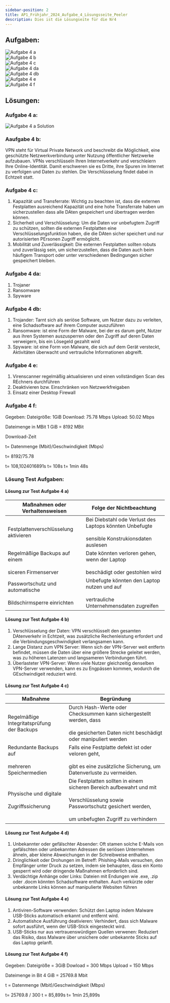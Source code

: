 ```yaml
---
sidebar-position: 2
title: AP1_Frühjahr_2024_Aufgabe_4_Lösungsseite_Peeler
description: Dies ist die Lösungseite für die Nr4
---
```


## Aufgaben:

![Aufgabe 4 a](../../../../../static/img/AP1/2024/ap1f_2024/AP1_2024_Frühjahr_Aufgabe_4a.png)  
![Aufgabe 4 b](../../../../../static/img/AP1/2024/ap1f_2024/AP1_2024_Frühjahr_Aufgabe_4b.png)  
![Aufgabe 4 c](../../../../../static/img/AP1/2024/ap1f_2024/AP1_2024_Frühjahr_Aufgabe_4c.png)  
![Aufgabe 4 da](../../../../../static/img/AP1/2024/ap1f_2024/AP1_2024_Frühjahr_Aufgabe_4da.png)  
![Aufgabe 4 db](../../../../../static/img/AP1/2024/ap1f_2024/AP1_2024_FrühjahrAufgabe_4db.png)  
![Aufgabe 4 e](../../../../../static/img/AP1/2024/ap1f_2024/AP1_2024_Frühjahr_Aufgabe_4e.png)  
![Aufgabe 4 f](../../../../../static/img/AP1/2024/ap1f_2024/AP1_2024_Frühjahr_Aufgabe_4f.png)  
## Lösungen:

### Aufgabe 4 a:
![Aufgabe 4 a Solution](../../../../../static/img/AP1/2024/ap1f_2024/AP1_2024_Frühjahr_Aufgabe_4a_Solution.png)

### Aaufgabe 4 b:
VPN steht für Virtual Private Network und beschreibt die Möglichkeit, eine geschützte Netzwerkverbindung unter Nutzung öffentlicher Netzwerke aufzubauen. VPNs verschlüsseln Ihren Internetverkehr und verschleiern Ihre Online-Identität. Damit erschweren sie es Dritte, ihre Spuren im Internet zu verfolgen und Daten zu stehlen. Die Verschlüsselung findet dabei in Echtzeit statt. 

### Aufgabe 4 c:
1. Kapazität und Transferrate: Wichtig zu beachten ist, dass die externen Festplatten ausreichend Kapazität und eine hohe Transferrate haben um sicherzustellen dass alle DAten gespeichert und übertragen werden können. 
2. Sicherheit und Verschlüsselung: Um die Daten vor unbefugtem Zugriff zu schützen, sollten die externen Festplatten eine Verschlüsselungsfunktion haben, die die DAten sicher speichert und nur autorisierten PErsonen Zugriff ermöglicht.
3. Mobilität und Zuverlässigkeit: Die externen Festplatten sollten robuts und zuverlässig sein, um sicherzustellen, dass die Daten auch beim häufigem Transport oder unter verschiedenen Bedingungen sicher gespeichert bleiben. 

### Aufgabe 4 da:

1. Trojaner
2. Ransomware
3. Spyware 

### Aufgabe 4 db:
1. Trojander: Tarnt sich als seriöse Software, um Nutzer dazu zu verleiten, eine Schadsoftware auf ihrem Computer auszuführen
2. Ransomware: ist eine Form der Malware, bei der es darum geht, Nutzer aus ihren Systemen auszusperren oder den Zugriff auf deren Daten verweigern, bis ein Lösegeld gezahlt wird
3. Spyware: ist eine Form von Malware, die sich auf dem Gerät versteckt, Aktivitäten überwacht und vertrauliche Informationen abgreift. 

### Aufgabe 4 e:
1. Virenscanner regelmäßig aktualisieren und einen vollständigen Scan des REchners durchführen 
2. Deaktivieren bzw. Einschränken von Netzwerkfreigaben 
3. Einsatz einer Desktop Firewall

### Aufgabe 4 f:
Gegeben: 
Dateigröße: 1GiB
Download: 75.78 Mbps
Upload: 50.02 Mbps 

Dateimenge in MBit 
1 GiB = 8192 MBit 

Download-Zeit 

t= Datenmenge (Mbit)/Geschwindigkeit (Mbps)

t= 8192/75.78

t= 108,1024016891s 
t= 108s
t= 1min 48s


### Lösung Test Aufgaben:

#### Lösung zur Test Aufgabe 4 a) 

| Maßnahmen oder Verhaltensweisen | Folge der Nichtbeachtung |
| ------------------------------- | ------------------------ |
| Festplattenverschlüsselung aktivieren| Bei Diebstahl ode Verlust des Laptops könnten Unbefugte <br></br> sensible Konstrukionsdaten auslesen |
| Regelmäßige Backups auf einem <br></br> siceren Firmenserver | Date könnten verloren gehen, wenn der Laptop <br></br> beschädigt oder gestohlen wird |
| Passwortschutz und automatische <br></br> Bildschirmsperre einrichten | Unbefugte könnten den Laptop nutzen und auf <br></br> vertrauliche Unternehmensdaten zugreifen |

#### Lösung zur Test Aufgabe 4 b) 

1. Verschlüsselung der Daten: VPN verschlüsselt den gesamten DAtenverkehr in Echtzeit, was zusätzliche Rechenleistung erfordert und die Verbindungsgeschwindigkeit verlangsamen kann.
2. Lange Distanz zum VPN Server: Wenn sich der VPN-Server weit entfertn befindet, müssen die Daten über eine größere Strecke geleitet werden, was zu höheren Latenzen und langsameren Verbindungen führt.
3. Überlasteter VPN-Server: Wenn viele Nutzer gleichzeitig denselben VPN-Server verwenden, kann es zu Engpässen kommen, wodurch die GEschwindigeit reduziert wird.

#### Lösung zur Test Aufgabe 4 c) 

 | Maßnahme | Begründung |
 | -------- | ---------- |
 | Regelmäßige Integritatsprüfung <br> der Backups | Durch Hash-Werte oder Checksummen kann sichergestellt werden, dass <br></br> die gesicherten Daten nicht beschädigt oder manipuliert werden |
 | Redundante Backups auf <br></br> mehreren Speichermedien | Falls eine Festplatte defekt ist oder veloren geht, <br></br> gibt es eine zusätzliche Sicherung, um Datenverluste zu vermeiden. |
 | Physische und digitale <br></br> Zugriffssicherung | Die Festplatten sollten in einem sicheren Bereich aufbewahrt und mit <br></br> Verschlüsselung sowie Passwortschutz gesichert werden, <br></br> um unbefugten Zugriff zu verhindern |

 #### Lösung zur Test Aufgabe 4 d) 

1. Unbekannter oder gefälschter Absender: Oft stamen solche E-Mails von gefälschten oder unbekannten Adressen die seriösen Unternehmen ähneln, aber kleine Abweichungen in der Schreibweise enthalten.
2. Dringlichkeit oder Drohungen im Betreff: Phishing-Mails versuchen, den Empfänger unter Druck zu setzen, indem sie behaupten, dass ein Konto gesperrt wird oder dringende Maßnahmen erforderlich sind.
3. Verdächtige Anhänge oder Links: Dateien mit Endungen wie .exe, .zip oder .docm könnten Schadsoftware enthalten. Auch verkürzte oder unbekannte Links können auf manipulierte Websiten führen

#### Lösung zur Test Aufgabe 4 e) 

1. Antiviren-Software verwenden: Schützt den Laptop indem Malware USB-Sticks automatisch erkannt und entfernt wird.
2. Automatishce Ausführung deativieren: Verhindert, dass sich Malware sofort ausführt, wenn der USB-Stick eingesteckt wird.
3. USB-Sticks nur aus vertrauenswürdigen Quellen verwenen: Reduziert das Risiko, dass Malware über unsichere oder unbekannte Sticks auf das Laptop gelanft.

#### Lösung zur Test Aufgabe 4 f) 
Gegeben: 
Dateigröße = 3GiB
Dowload = 300 Mbps 
Upload = 150 Mbps

Dateimenge in Bit 
4 GiB = 25769.8 Mbit 

t = Datenmenge (Mbit)/Geschwindigkeit (Mbps)

t= 25769.8 / 300 
t = 85,899s 
t= 1min 25,899s 
